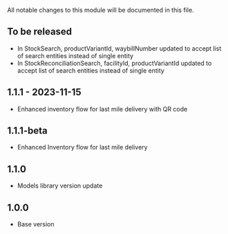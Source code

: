 All notable changes to this module will be documented in this file.

## To be released
- In StockSearch, productVariantId, waybillNumber updated to accept list of search entities instead of single entity 
- In StockReconciliationSearch, facilityId, productVariantId updated to accept list of search entities instead of single entity

## 1.1.1 - 2023-11-15
  - Enhanced inventory flow for last mile delivery with QR code

## 1.1.1-beta
  - Enhanced Inventory flow for last mile delivery

## 1.1.0
  - Models library version update

## 1.0.0
  - Base version

